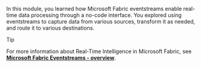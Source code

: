 In this module, you learned how Microsoft Fabric eventstreams enable real-time data processing through a no-code interface. You explored using eventstreams to capture data from various sources, transform it as needed, and route it to various destinations.

> [!TIP]
> For more information about Real-Time Intelligence in Microsoft Fabric, see **[Microsoft Fabric Eventstreams - overview](/fabric/real-time-intelligence/event-streams/overview?azure-portal=true)**.
